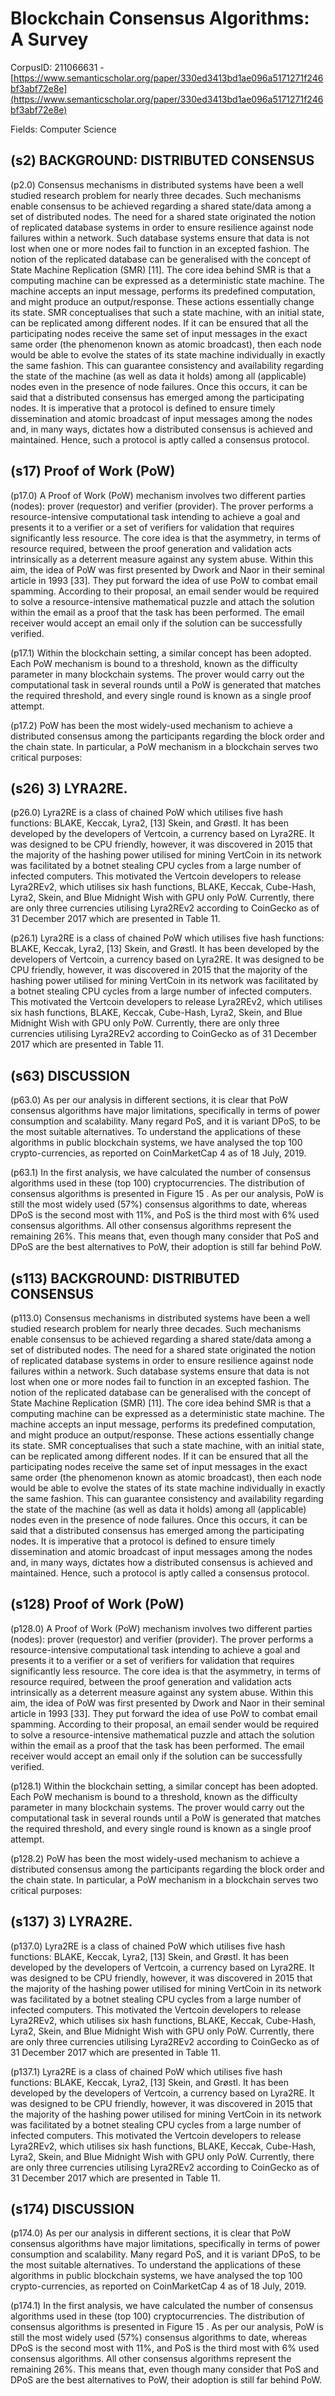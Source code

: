 # Blockchain Consensus Algorithms: A Survey

CorpusID: 211066631 - [https://www.semanticscholar.org/paper/330ed3413bd1ae096a5171271f246bf3abf72e8e](https://www.semanticscholar.org/paper/330ed3413bd1ae096a5171271f246bf3abf72e8e)

Fields: Computer Science

## (s2) BACKGROUND: DISTRIBUTED CONSENSUS
(p2.0) Consensus mechanisms in distributed systems have been a well studied research problem for nearly three decades. Such mechanisms enable consensus to be achieved regarding a shared state/data among a set of distributed nodes. The need for a shared state originated the notion of replicated database systems in order to ensure resilience against node failures within a network. Such database systems ensure that data is not lost when one or more nodes fail to function in an excepted fashion. The notion of the replicated database can be generalised with the concept of State Machine Replication (SMR) [11]. The core idea behind SMR is that a computing machine can be expressed as a deterministic state machine. The machine accepts an input message, performs its predefined computation, and might produce an output/response. These actions essentially change its state. SMR conceptualises that such a state machine, with an initial state, can be replicated among different nodes. If it can be ensured that all the participating nodes receive the same set of input messages in the exact same order (the phenomenon known as atomic broadcast), then each node would be able to evolve the states of its state machine individually in exactly the same fashion. This can guarantee consistency and availability regarding the state of the machine (as well as data it holds) among all (applicable) nodes even in the presence of node failures. Once this occurs, it can be said that a distributed consensus has emerged among the participating nodes. It is imperative that a protocol is defined to ensure timely dissemination and atomic broadcast of input messages among the nodes and, in many ways, dictates how a distributed consensus is achieved and maintained. Hence, such a protocol is aptly called a consensus protocol.
## (s17) Proof of Work (PoW)
(p17.0) A Proof of Work (PoW) mechanism involves two different parties (nodes): prover (requestor) and verifier (provider). The prover performs a resource-intensive computational task intending to achieve a goal and presents it to a verifier or a set of verifiers for validation that requires significantly less resource. The core idea is that the asymmetry, in terms of resource required, between the proof generation and validation acts intrinsically as a deterrent measure against any system abuse. Within this aim, the idea of PoW was first presented by Dwork and Naor in their seminal article in 1993 [33]. They put forward the idea of use PoW to combat email spamming. According to their proposal, an email sender would be required to solve a resource-intensive mathematical puzzle and attach the solution within the email as a proof that the task has been performed. The email receiver would accept an email only if the solution can be successfully verified.

(p17.1) Within the blockchain setting, a similar concept has been adopted. Each PoW mechanism is bound to a threshold, known as the difficulty parameter in many blockchain systems. The prover would carry out the computational task in several rounds until a PoW is generated that matches the required threshold, and every single round is known as a single proof attempt.

(p17.2) PoW has been the most widely-used mechanism to achieve a distributed consensus among the participants regarding the block order and the chain state. In particular, a PoW mechanism in a blockchain serves two critical purposes:
## (s26) 3) LYRA2RE.
(p26.0) Lyra2RE is a class of chained PoW which utilises five hash functions: BLAKE, Keccak, Lyra2, [13] Skein, and Grøstl. It has been developed by the developers of Vertcoin, a currency based on Lyra2RE. It was designed to be CPU friendly, however, it was discovered in 2015 that the majority of the hashing power utilised for mining VertCoin in its network was facilitated by a botnet stealing CPU cycles from a large number of infected computers. This motivated the Vertcoin developers to release Lyra2REv2, which utilises six hash functions, BLAKE, Keccak, Cube-Hash, Lyra2, Skein, and Blue Midnight Wish with GPU only PoW. Currently, there are only three currencies utilising Lyra2REv2 according to CoinGecko as of 31 December 2017 which are presented in Table 11.

(p26.1) Lyra2RE is a class of chained PoW which utilises five hash functions: BLAKE, Keccak, Lyra2, [13] Skein, and Grøstl. It has been developed by the developers of Vertcoin, a currency based on Lyra2RE. It was designed to be CPU friendly, however, it was discovered in 2015 that the majority of the hashing power utilised for mining VertCoin in its network was facilitated by a botnet stealing CPU cycles from a large number of infected computers. This motivated the Vertcoin developers to release Lyra2REv2, which utilises six hash functions, BLAKE, Keccak, Cube-Hash, Lyra2, Skein, and Blue Midnight Wish with GPU only PoW. Currently, there are only three currencies utilising Lyra2REv2 according to CoinGecko as of 31 December 2017 which are presented in Table 11.
## (s63) DISCUSSION
(p63.0) As per our analysis in different sections, it is clear that PoW consensus algorithms have major limitations, specifically in terms of power consumption and scalability. Many regard PoS, and it is variant DPoS, to be the most suitable alternatives. To understand the applications of these algorithms in public blockchain systems, we have analysed the top 100 crypto-currencies, as reported on CoinMarketCap 4 as of 18 July, 2019.

(p63.1) In the first analysis, we have calculated the number of consensus algorithms used in these (top 100) cryptocurrencies. The distribution of consensus algorithms is presented in Figure 15 . As per our analysis, PoW is still the most widely used (57%) consensus algorithms to date, whereas DPoS is the second most with 11%, and PoS is the third most with 6% used consensus algorithms. All other consensus algorithms represent the remaining 26%. This means that, even though many consider that PoS and DPoS are the best alternatives to PoW, their adoption is still far behind PoW.
## (s113) BACKGROUND: DISTRIBUTED CONSENSUS
(p113.0) Consensus mechanisms in distributed systems have been a well studied research problem for nearly three decades. Such mechanisms enable consensus to be achieved regarding a shared state/data among a set of distributed nodes. The need for a shared state originated the notion of replicated database systems in order to ensure resilience against node failures within a network. Such database systems ensure that data is not lost when one or more nodes fail to function in an excepted fashion. The notion of the replicated database can be generalised with the concept of State Machine Replication (SMR) [11]. The core idea behind SMR is that a computing machine can be expressed as a deterministic state machine. The machine accepts an input message, performs its predefined computation, and might produce an output/response. These actions essentially change its state. SMR conceptualises that such a state machine, with an initial state, can be replicated among different nodes. If it can be ensured that all the participating nodes receive the same set of input messages in the exact same order (the phenomenon known as atomic broadcast), then each node would be able to evolve the states of its state machine individually in exactly the same fashion. This can guarantee consistency and availability regarding the state of the machine (as well as data it holds) among all (applicable) nodes even in the presence of node failures. Once this occurs, it can be said that a distributed consensus has emerged among the participating nodes. It is imperative that a protocol is defined to ensure timely dissemination and atomic broadcast of input messages among the nodes and, in many ways, dictates how a distributed consensus is achieved and maintained. Hence, such a protocol is aptly called a consensus protocol.
## (s128) Proof of Work (PoW)
(p128.0) A Proof of Work (PoW) mechanism involves two different parties (nodes): prover (requestor) and verifier (provider). The prover performs a resource-intensive computational task intending to achieve a goal and presents it to a verifier or a set of verifiers for validation that requires significantly less resource. The core idea is that the asymmetry, in terms of resource required, between the proof generation and validation acts intrinsically as a deterrent measure against any system abuse. Within this aim, the idea of PoW was first presented by Dwork and Naor in their seminal article in 1993 [33]. They put forward the idea of use PoW to combat email spamming. According to their proposal, an email sender would be required to solve a resource-intensive mathematical puzzle and attach the solution within the email as a proof that the task has been performed. The email receiver would accept an email only if the solution can be successfully verified.

(p128.1) Within the blockchain setting, a similar concept has been adopted. Each PoW mechanism is bound to a threshold, known as the difficulty parameter in many blockchain systems. The prover would carry out the computational task in several rounds until a PoW is generated that matches the required threshold, and every single round is known as a single proof attempt.

(p128.2) PoW has been the most widely-used mechanism to achieve a distributed consensus among the participants regarding the block order and the chain state. In particular, a PoW mechanism in a blockchain serves two critical purposes:
## (s137) 3) LYRA2RE.
(p137.0) Lyra2RE is a class of chained PoW which utilises five hash functions: BLAKE, Keccak, Lyra2, [13] Skein, and Grøstl. It has been developed by the developers of Vertcoin, a currency based on Lyra2RE. It was designed to be CPU friendly, however, it was discovered in 2015 that the majority of the hashing power utilised for mining VertCoin in its network was facilitated by a botnet stealing CPU cycles from a large number of infected computers. This motivated the Vertcoin developers to release Lyra2REv2, which utilises six hash functions, BLAKE, Keccak, Cube-Hash, Lyra2, Skein, and Blue Midnight Wish with GPU only PoW. Currently, there are only three currencies utilising Lyra2REv2 according to CoinGecko as of 31 December 2017 which are presented in Table 11.

(p137.1) Lyra2RE is a class of chained PoW which utilises five hash functions: BLAKE, Keccak, Lyra2, [13] Skein, and Grøstl. It has been developed by the developers of Vertcoin, a currency based on Lyra2RE. It was designed to be CPU friendly, however, it was discovered in 2015 that the majority of the hashing power utilised for mining VertCoin in its network was facilitated by a botnet stealing CPU cycles from a large number of infected computers. This motivated the Vertcoin developers to release Lyra2REv2, which utilises six hash functions, BLAKE, Keccak, Cube-Hash, Lyra2, Skein, and Blue Midnight Wish with GPU only PoW. Currently, there are only three currencies utilising Lyra2REv2 according to CoinGecko as of 31 December 2017 which are presented in Table 11.
## (s174) DISCUSSION
(p174.0) As per our analysis in different sections, it is clear that PoW consensus algorithms have major limitations, specifically in terms of power consumption and scalability. Many regard PoS, and it is variant DPoS, to be the most suitable alternatives. To understand the applications of these algorithms in public blockchain systems, we have analysed the top 100 crypto-currencies, as reported on CoinMarketCap 4 as of 18 July, 2019.

(p174.1) In the first analysis, we have calculated the number of consensus algorithms used in these (top 100) cryptocurrencies. The distribution of consensus algorithms is presented in Figure 15 . As per our analysis, PoW is still the most widely used (57%) consensus algorithms to date, whereas DPoS is the second most with 11%, and PoS is the third most with 6% used consensus algorithms. All other consensus algorithms represent the remaining 26%. This means that, even though many consider that PoS and DPoS are the best alternatives to PoW, their adoption is still far behind PoW.
